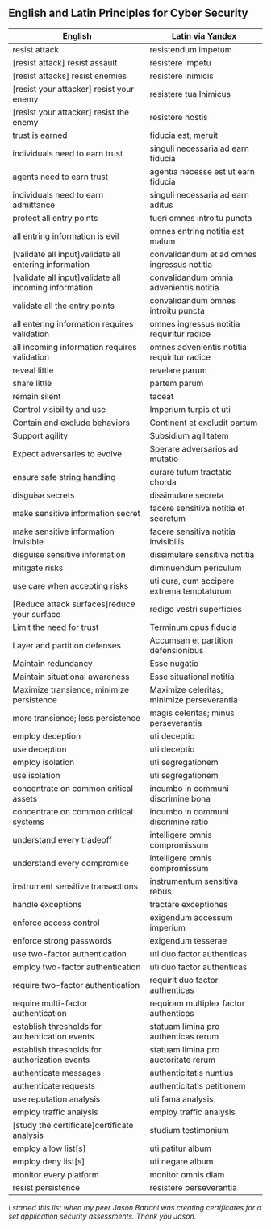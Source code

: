 ## English and Latin Principles for Cyber Security  

| English                                     |  Latin via [Yandex](https://translate.yandex.com/?lang=en-la) |
----------------------------------------------|--------------------------------------------|
| resist attack                               | resistendum impetum                        |
| [resist attack] resist assault              | resistere impetu                           |
| [resist attacks] resist enemies             | resistere inimicis                         |
| [resist your attacker] resist your enemy    | resistere tua Inimicus                     |
| [resist your attacker] resist the enemy     | resistere hostis                           |
| trust is earned                             | fiducia est, meruit                        |
| individuals need to earn trust              | singuli necessaria ad earn fiducia         |
| agents need to earn trust                   | agentia necesse est ut earn fiducia        |
| individuals need to earn admittance         | singuli necessaria ad earn aditus          |
| protect all entry points                    | tueri omnes introitu puncta                |
| all entring information is evil             | omnes entring notitia est malum            |
| [validate all input]validate all entering information           | convalidandum et ad omnes ingressus notitia|
| [validate all input]validate all incoming information           | convalidandum omnia advenientis notitia |
| validate all the entry points               | convalidandum omnes introitu puncta        |
| all entering information requires validation| omnes ingressus notitia requiritur radice  |
| all incoming information requires validation| omnes advenientis notitia requiritur radice |
| reveal little                               | revelare parum                             |
| share little                                | partem parum                               |
| remain silent                               | taceat                                     |
| Control visibility and use                  | Imperium turpis et uti                     |
| Contain and exclude behaviors               | Continent et excludit partum               |
| Support agility                             | Subsidium agilitatem                       |
| Expect adversaries to evolve                | Sperare adversarios ad mutatio             |
| ensure safe string handling                 | curare tutum tractatio chorda              |
| disguise secrets                            | dissimulare secreta                        |
| make sensitive information secret           | facere sensitiva notitia et secretum       |
| make sensitive information invisible        | facere sensitiva notitia invisibilis       |
| disguise sensitive information              | dissimulare sensitiva notitia              |
| mitigate risks                              | diminuendum periculum                      |
| use care when accepting risks               | uti cura, cum accipere extrema temptaturum |
| [Reduce attack surfaces]reduce your surface | redigo vestri superficies                  |
| Limit the need for trust                    | Terminum opus fiducia                      |
| Layer and partition defenses                | Accumsan et partition defensionibus        |
| Maintain redundancy                         | Esse nugatio                               |
| Maintain situational awareness              | Esse situational notitia                   |
| Maximize transience; minimize persistence   | Maximize celeritas; minimize perseverantia |
| more transience; less persistence           | magis celeritas; minus perseverantia       |
| employ deception                            | uti deceptio                               |
| use deception                               | uti deceptio                               |
| employ isolation                            | uti segregationem                          |
| use isolation                               | uti segregationem                          |
| concentrate on common critical assets       | incumbo in communi discrimine bona         |
| concentrate on common critical systems      | incumbo in communi discrimine ratio        |
| understand every tradeoff                   | intelligere omnis compromissum             |
| understand every compromise                 | intelligere omnis compromissum             |
| instrument sensitive transactions           | instrumentum sensitiva rebus               |
| handle exceptions                           | tractare exceptiones                       |
| enforce access control                      | exigendum accessum imperium                |
| enforce strong passwords                    | exigendum tesserae                         |
| use two-factor authentication               | uti duo factor authenticas                 |
| employ two-factor authentication            | uti duo factor authenticas                 |
| require two-factor authentication           | requirit duo factor authenticas            |
| require multi-factor authentication         | requiram multiplex factor authenticas      |
| establish thresholds for authentication events        | statuam limina pro authenticas rerum|
| establish thresholds for authorization events         | statuam limina pro auctoritate rerum|
| authenticate messages                       | authenticitatis nuntius                    |
| authenticate requests                       | authenticitatis petitionem                 |
| use reputation analysis                     | uti fama analysis                          |
| employ traffic analysis                     | employ traffic analysis                    |
| [study the certificate]certificate analysis | studium testimonium                        |
| employ allow list[s]                        | uti patitur album                          |
| employ deny list[s]                         | uti negare album                           |
| monitor every platform                      | monitor omnis diam                         |
| resist persistence                          | resistere perseverantia                    |

*I started this list when my peer Jason Battani was creating certificates for a set 
application security assessments.  Thank you Jason.*  
